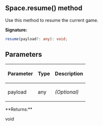 
## Space.resume() method

Use this method to resume the current game.

**Signature:**

```typescript
resume(payload?: any): void;
```

## Parameters

<table><thead><tr><th>

Parameter


</th><th>

Type


</th><th>

Description


</th></tr></thead>
<tbody><tr><td>

payload


</td><td>

any


</td><td>

_(Optional)_


</td></tr>
</tbody></table>
**Returns:**

void

